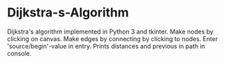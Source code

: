 # Dijkstra-s-Algorithm
Dijkstra's algorithm implemented in Python 3 and tkinter. Make nodes by clicking on canvas. Make edges by connecting by clicking to nodes.
Enter 'source/begin'-value in entry. Prints distances and previous in path in console.
